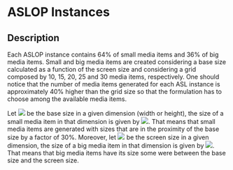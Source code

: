 <h1> ASLOP Instances </h1>

<h2> Description </h2>
Each ASLOP instance contains 64% of small media items and 36% of big media items. Small and big media items are created considering a base size calculated as a function of the screen size and considering a grid composed by 10, 15, 20, 25 and 30 media items, respectively. One should notice that the number of media items generated for each ASL instance is approximately 40% higher than the grid size so that the formulation has to choose among the available media items.

<p>Let <img src="https://render.githubusercontent.com/render/math?math=bs"> be the base size in a given dimension (width or height), the size of a small media item in that dimension is given by <img src="https://render.githubusercontent.com/render/math?math=0.7 \cdot bs + random(0.6 \cdot bs)">. That means that small media items are generated with sizes that are in the proximity of the base size by a factor of 30%. Moreover, let <img src="https://render.githubusercontent.com/render/math?math=ss"> be the screen size in a given dimension, the size of a big media item in that dimension is given by <img src="https://render.githubusercontent.com/render/math?math=bs%2Brandom(ss-bs)">. That means that big media items have its size some were between the base size and the screen size.</p>
